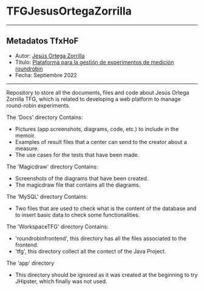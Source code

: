 # TFGJesusOrtegaZorrilla

---

## Metadatos TfxHoF

- Autor: [Jesús Ortega Zorrilla](https://www.linkedin.com/in/jesus-ortega-zorrilla-19b6131a2/)
- Título: [Plataforma para la gestión de experimentos de medición roundrobin](https://repositorio.unican.es/xmlui/handle/10902/26367)
- Fecha: Septiembre 2022

---

Repository to store all the documents, files and code about Jesús Ortega Zorrilla TFG, which is related to developing a web platform to manage round-robin experiments.


The 'Docs' directory
Contains:
- Pictures (app screenshots, diagrams, code, etc.) to include in the memoir. 
- Examples of result files that a center can send to the creator about a measure.
- The use cases for the tests that have been made.


The 'Magicdraw' directory
Contains:
- Screenshots of the diagrams that have been created.
- The magicdraw file that contains all the diagrams.


The 'MySQL' directory
Contains:
- Two files that are used to check what is the content of the database and to insert basic data to check some functionalities.


The 'WorkspaceTFG' directory
Contains:
- 'roundrobinfrontend', this directory has all the files associated to the frontend.
- 'tfg', this directory collect all the contect of the Java Project.


The 'app' directory
- This directory should be ignored as it was created at the beginning to try JHipster, which finally was not used.

